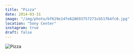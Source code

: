 ```yaml
---
title: "Pizza"
date: 2014-03-31
image: "/img/photo/bf629e14fe628693757273cb51f64fc0.jpg"
location: "Sony Center"
instagram: true
draft: false
---
```


![Pizza](/img/photo/bf629e14fe628693757273cb51f64fc0.jpg)
